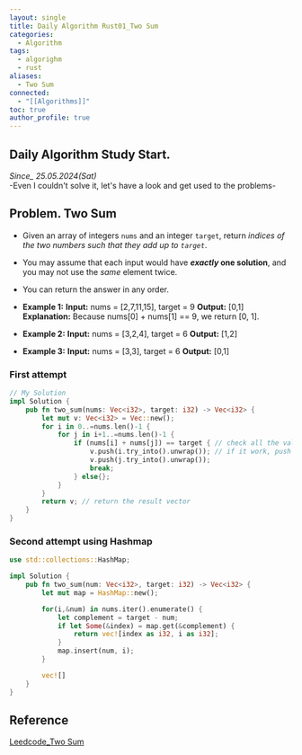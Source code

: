 ```yaml
---
layout: single
title: Daily Algorithm Rust01_Two Sum
categories:
  - Algorithm
tags:
  - algorighm
  - rust
aliases:
  - Two Sum
connected:
  - "[[Algorithms]]"
toc: true
author_profile: true
---
```

## Daily Algorithm Study Start.
*Since_ 25.05.2024(Sat)*<br/>
-Even I couldn't solve it, let's have a look and get used to the problems-

## Problem. Two Sum
- Given an array of integers `nums` and an integer `target`, return _indices of the two numbers such that they add up to `target`_. <br/>
- You may assume that each input would have **_exactly_ one solution**, and you may not use the _same_ element twice.<br/>
- You can return the answer in any order.
- **Example 1:**
  **Input:** nums = [2,7,11,15], target = 9
  **Output:** [0,1]
  **Explanation:** Because nums[0] + nums[1] == 9, we return [0, 1].

- **Example 2:**
  **Input:** nums = [3,2,4], target = 6
  **Output:** [1,2]

- **Example 3:**
  **Input:** nums = [3,3], target = 6
  **Output:** [0,1]
### First attempt
```rust
// My Solution
impl Solution {
    pub fn two_sum(nums: Vec<i32>, target: i32) -> Vec<i32> {
        let mut v: Vec<i32> = Vec::new();
        for i in 0..=nums.len()-1 {
            for j in i+1..=nums.len()-1 {
                if (nums[i] + nums[j]) == target { // check all the values in nums
                    v.push(i.try_into().unwrap()); // if it work, push into vector
                    v.push(j.try_into().unwrap());
                    break;
                } else{};
            }
        }
		return v; // return the result vector
    }
}
```

### Second attempt using Hashmap
```rust
use std::collections::HashMap;

impl Solution {
	pub fn two_sum(num: Vec<i32>, target: i32) -> Vec<i32> {
		let mut map = HashMap::new();

		for(i,&num) in nums.iter().enumerate() {
			let complement = target - num;
			if let Some(&index) = map.get(&complement) {
				return vec![index as i32, i as i32];
			}
			map.insert(num, i);
		}

		vec![]
	}
}

```






## Reference
[Leedcode_Two Sum](https://leetcode.com/problems/two-sum/description/)